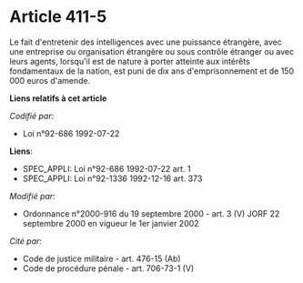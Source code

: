 # Article 411-5

Le fait d'entretenir des intelligences avec une puissance étrangère, avec une entreprise ou organisation étrangère ou sous
contrôle étranger ou avec leurs agents, lorsqu'il est de nature à porter atteinte aux intérêts fondamentaux de la nation, est
puni de dix ans d'emprisonnement et de 150 000 euros d'amende.

**Liens relatifs à cet article**

_Codifié par_:

  - Loi n°92-686 1992-07-22

**Liens**:

  - SPEC_APPLI: Loi n°92-686 1992-07-22 art. 1
  - SPEC_APPLI: Loi n°92-1336 1992-12-16 art. 373

_Modifié par_:

  - Ordonnance n°2000-916 du 19 septembre 2000 - art. 3 (V) JORF 22 septembre 2000 en vigueur le 1er janvier 2002

_Cité par_:

  - Code de justice militaire - art. 476-15 (Ab)
  - Code de procédure pénale - art. 706-73-1 (V)
